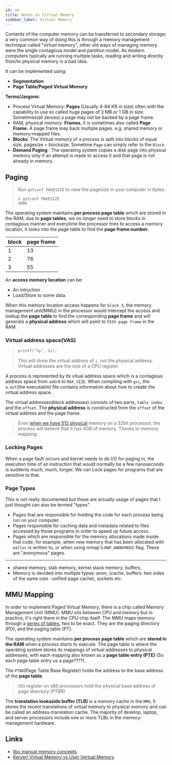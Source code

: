 ```yaml
---
id: vm
title: Notes on Virtual Memory
sidebar_label: Virtual Memory
---
```


Contents of the computer memory can be transferred to secondary storage; a very common way of doing this is through a memory management technique called "virtual memory", other old ways of managing memory were the single contagious model and partition model. As modern computers typically are running multiple tasks, reading and writing directly from/to physical memory is a bad idea.

It can be implemented using:

- **Segmentation**
- **Page Table/Paged Virtual Memory**

**Terms/Jargons:**

- Process Virtual Memory: **Pages** (Usually 4-64 KB in size) often with the capability to use so called huge pages of 2 MB or 1 GB in size. Sometimes(all zeroes) a page may not be backed by a page frame.
- RAM, physical memory: **Frames**, it is sometimes also called **Page Frame.** A page frame may back multiple pages. e.g. shared memory or memory-mapped files.
- **Blocks**: The Virtual memory of a process is split into blocks of equal size, pagesize = blocksize. Sometime `Page` can simply refer to the `Block`
- **Demand Paging** : The operating system copies a disk page into physical memory only if an attempt is made to access it and that page is not already in memory.

## Paging

> Run `getconf PAGESIZE` to view the pagesize in your computer in bytes.
>
> ```shell
> λ getconf PAGESIZE
> 4096
> ```

The operating system maintains **per process page table** which are stored in the RAM, due to **page tables**, we no longer need to store blocks in contagious manner and everytime the processor tries to access a memory location, it looks into the page table to find the **page frame number.**

| block | page frame |
| ----- | ---------- |
| 1     | 13         |
| 2     | 76         |
| 3     | 55         |

An **access memory location** can be:

- An intruction
- Load/Store to some data.

When this memory location access happens for `block 3`, the memory management unit(MMU) in the processor would intercept the access and lookup the **page table** to find the corresponding **page frame** and will generate a **physical address** which will point to `55th page frame` in the RAM.

### Virtual address space(VAS)

> ```c
> printf("%p", &i);
> ```
>
> This will show the virtual address of `i`, not the physical address. Virtual addresses are the size of a CPU register.

A process is represented by its vitual address space which is a contagious address space from `addr0` to `MAX_SIZE`. When compiling with `gcc`, the `a.out`(the executable) file contains information about how to create the virtual address space.

The virtual addresses(block addresses) consists of two parts, `table index` and the `offset`. The **physical address** is constructed from the `offset` of the virtual address and the page frame.

> Even [when we have 512 physical](https://landley.net/writing/memory-faq.txt) memory on a 32bit processor, the process will believe that it has 4GB of memory. Thanks to memory mapping.

### Locking Pages

When a page fault occurs and kernel needs to do I/O for paging in, the execution time of an instruction that would normally be a few nanoseconds is suddenly much, much, longer. We can Lock pages for programs that are sensitive to that.

### Page Types

This is not really documented but these are actually usage of pages that I just thought can also be termed "types"

- Pages that are responsible for holding the code for each process being run on your computer.
- Pages responsible for caching data and metadata related to files accessed by those programs in order to speed up future access.
- Pages which are responsible for the memory allocations made inside that code, for example, when new memory that has been allocated with `malloc` is written to, or when using mmap's `MAP_ANONYMOUS` flag. These are "anonymous" pages.

---

- shared memory, slab memory, kernel stack memory, buffers,
- Memory is devided into multiple types: anon, (cache, buffers: two sides of the same coin : unified page cache), sockets etc.

## MMU Mapping

In order to implement Paged Virtual Memory, there is a chip called Memory Management Unit (MMU). MMU sits between CPU and memory but in practice, it's right there in the CPU chip itself. The MMU maps memory through a [series of tables](https://wiki.osdev.org/Paging), two to be exact. They are the paging directory (PD), and the paging table (PT).

The operating system maintains **per process page table** which are **stored in the RAM** when a process starts to execute. The page table is where the operating system stores its mappings of virtual addresses to physical addresses, with each mapping also known as a **page table entry (PTE)** (So each page table entry us a page????).

The `PTBR`(Page Table Base Register) holds the address to the base address of the **page table**.

> `CR3` register on x86 processors hold the physical base address of page directory (PTBR)

The **translation lookaside buffer (TLB)** is a memory cache in the `MMU`, It stores the recent translations of virtual memory to physical memory and can be called an address-translation cache. The majority of desktop, laptop, and server processors include one or more TLBs in the memory-management hardware.

## Links

- [libc manual memory concepts](https://www.gnu.org/software/libc/manual/html_node/Memory-Concepts.html#Memory-Concepts)
- [Kerverl Virtual Memory vs User Vertual Memory](https://stackoverflow.com/questions/8708463/difference-between-kernel-virtual-address-and-kernel-logical-address)
